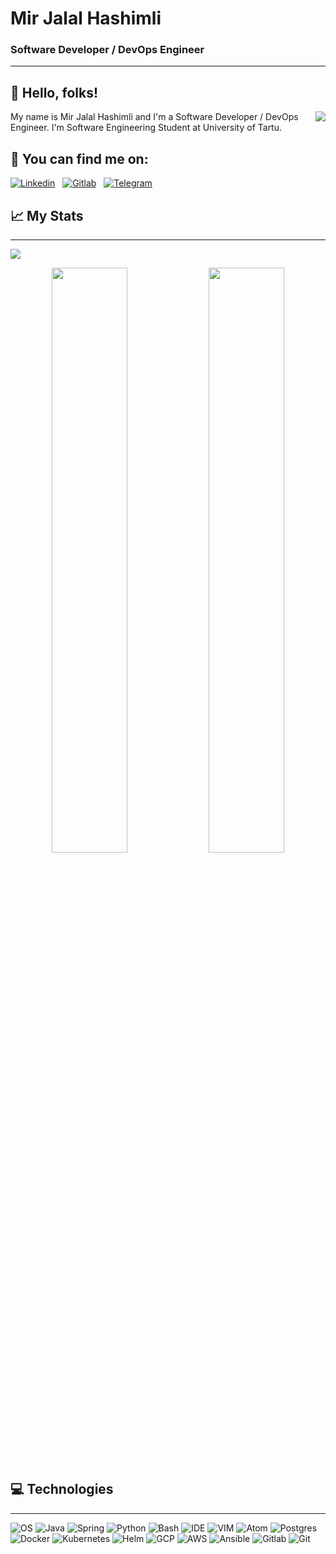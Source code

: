 # Mir Jalal Hashimli
### Software Developer / DevOps Engineer
___

## 👋 Hello, folks!

<img align="right" src="https://github-readme-stats.vercel.app/api/top-langs/?username=mir-jalal&hide=javascript,html&theme=one&langs_count=3)" />
My name is Mir Jalal Hashimli and I'm a Software Developer / DevOps Engineer. I'm Software Engineering Student at University of Tartu.

## 📲 You can find me on:

[![Linkedin](https://img.shields.io/badge/Linkedin-connect-informational?style=social&logo=Linkedin&logoColor=0A66C2)](https://linkedin.com/in/mirjalalhashimli) &nbsp;
[![Gitlab](https://img.shields.io/badge/Gitlab-informational?style=social&logo=Gitlab&logoColor=FCA121)](https://gitlab.com/mir-jalal) &nbsp;
[![Telegram](https://img.shields.io/badge/Telegram-contact-informational?style=social&logo=Telegram&logoColor=26A5E4)](https://t.me/mir_jalal_hashimli) &nbsp;

## 📈 My Stats
___

<img src="https://activity-graph.herokuapp.com/graph?username=mir-jalal&theme=github-light" />
<p align="middle">
  <img width="49%" src="https://github-readme-stats.vercel.app/api/?username=mir-jalal&theme=one" />
  <img width="49%" src="http://github-readme-streak-stats.herokuapp.com?user=mir-jalal&theme=one&date_format=M%20j%5B%2C%20Y%5D" />
  <!--
  <img src="https://github-readme-stats.vercel.app/api/top-langs/?username=mir-jalal&hide=javascript,html&theme=onedark&langs_count=3)" />
  -->
</p>

## ‍💻 Technologies
___

![OS](https://img.shields.io/badge/OS-ArchLinux-informational?style=flat&logo=ArchLinux&logoColor=1793D1&color=1793D1)
![Java](https://img.shields.io/badge/Language-Java-informational?style=flat&logo=Java&logoColor=white&color=007396)
![Spring](https://img.shields.io/badge/Framework-Spring-informational?style=flat&logo=Spring&logoColor=6DB33F&color=6DB33F)
![Python](https://img.shields.io/badge/Language-Python-informational?style=flat&logo=Python&logoColor=white&color=3776AB)
![Bash](https://img.shields.io/badge/Shell-Bash-informational?style=flat&logo=GnuBash&logoColor=white&color=4EAA25)
![IDE](https://img.shields.io/badge/IDE-IntelliJ-informational?style=flat&logo=IntelliJIDEA&logoColor=white&color=2bbc8a)
![VIM](https://img.shields.io/badge/Editor-Vim-informational?style=flat&logo=VIM&logoColor=019733&color=019733)
![Atom](https://img.shields.io/badge/Editor-Atom-informational?style=flat&logo=Atom&logoColor=white&color=2bbc8a)
![Postgres](https://img.shields.io/badge/Tool-Postgres-informational?style=flat&logo=Postgresql&logoColor=white&color=4169E1)
![Docker](https://img.shields.io/badge/Tool-Docker-informational?style=flat&logo=Docker&logoColor=2496ED&color=2496ED)
![Kubernetes](https://img.shields.io/badge/Tool-Kubernetes-informational?style=flat&logo=Kubernetes&logoColor=326CE5&color=326CE5)
![Helm](https://img.shields.io/badge/Tool-Helm-informational?style=flat&logo=Helm&logoColor=white&color=0F1689)
![GCP](https://img.shields.io/badge/Cloud-GCP-informational?style=flat&logo=GoogleCloud&logoColor=white&color=4285F4)
![AWS](https://img.shields.io/badge/Cloud-AWS-informational?style=flat&logo=AmazonAWS&logoColor=white&color=232F3E)
![Ansible](https://img.shields.io/badge/Tool-Ansible-informational?style=flat&logo=Ansible&logoColor&color=EE0000)
![Gitlab](https://img.shields.io/badge/CI/CD-Gitlab-informational?style=flat&logo=Gitlab&logoColor=white&color=FCA121)
![Git](https://img.shields.io/badge/VCS-Git-informational?style=flat&logo=Git&logoColor=F05032&color=F05032)



<!--
**mir-jalal/mir-jalal** is a ✨ _special_ ✨ repository because its `README.md` (this file) appears on your GitHub profile.

Here are some ideas to get you started:

- 🔭 I’m currently working on ...
- 🌱 I’m currently learning ...
- 👯 I’m looking to collaborate on ...
- 🤔 I’m looking for help with ...
- 💬 Ask me about ...
- 📫 How to reach me: ...
- 😄 Pronouns: ...
- ⚡ Fun fact: ...
-->

<!--
## Welcome to GitHub Pages

You can use the [editor on GitHub](https://github.com/mir-jalal/mir-jalal.github.io/edit/main/index.md) to maintain and preview the content for your website in Markdown files.

Whenever you commit to this repository, GitHub Pages will run [Jekyll](https://jekyllrb.com/) to rebuild the pages in your site, from the content in your Markdown files.

### Markdown

Markdown is a lightweight and easy-to-use syntax for styling your writing. It includes conventions for

```markdown
Syntax highlighted code block

# Header 1
## Header 2
### Header 3

- Bulleted
- List

1. Numbered
2. List

**Bold** and _Italic_ and `Code` text

[Link](url) and ![Image](src)
```

For more details see [Basic writing and formatting syntax](https://docs.github.com/en/github/writing-on-github/getting-started-with-writing-and-formatting-on-github/basic-writing-and-formatting-syntax).

### Jekyll Themes

Your Pages site will use the layout and styles from the Jekyll theme you have selected in your [repository settings](https://github.com/mir-jalal/mir-jalal.github.io/settings/pages). The name of this theme is saved in the Jekyll `_config.yml` configuration file.

### Support or Contact

Having trouble with Pages? Check out our [documentation](https://docs.github.com/categories/github-pages-basics/) or [contact support](https://support.github.com/contact) and we’ll help you sort it out.
-->
